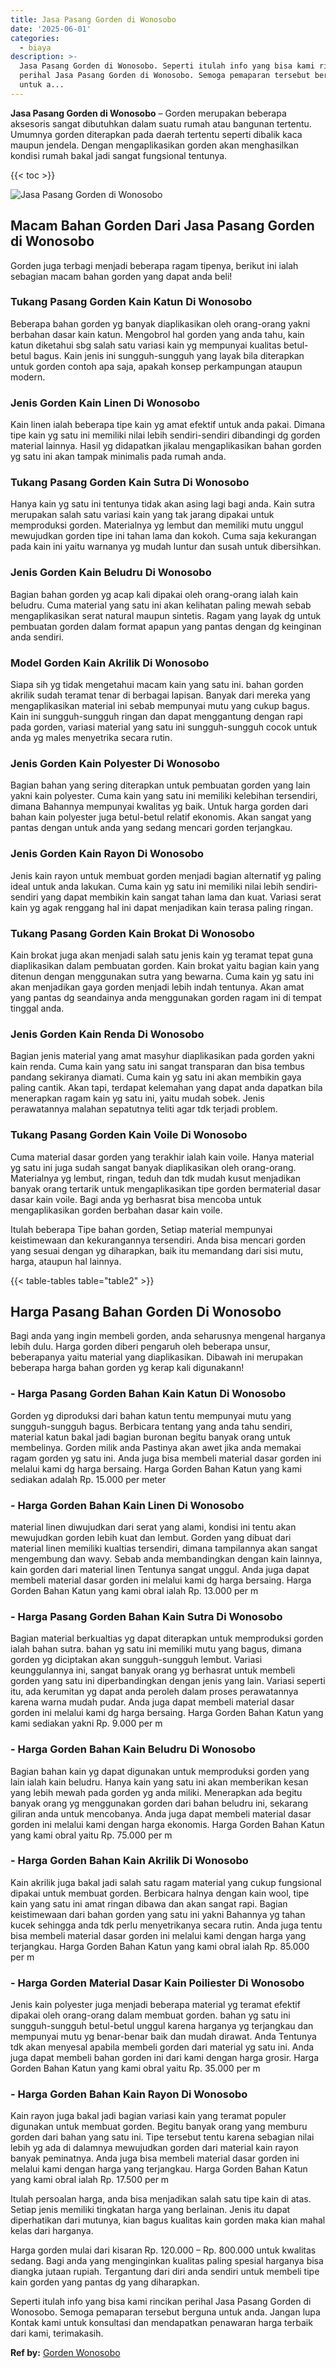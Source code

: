 ```yaml
---
title: Jasa Pasang Gorden di Wonosobo
date: '2025-06-01'
categories:
  - biaya
description: >-
  Jasa Pasang Gorden di Wonosobo. Seperti itulah info yang bisa kami rincikan
  perihal Jasa Pasang Gorden di Wonosobo. Semoga pemaparan tersebut berguna
  untuk a...
---
```


**Jasa Pasang Gorden di Wonosobo** – Gorden merupakan beberapa aksesoris sangat dibutuhkan dalam suatu rumah atau bangunan tertentu. Umumnya gorden diterapkan pada daerah tertentu seperti dibalik kaca maupun jendela. Dengan mengaplikasikan gorden akan menghasilkan kondisi rumah bakal jadi sangat fungsional tentunya.

{{< toc >}}

![Jasa Pasang Gorden di Wonosobo](/images/pasang-gorden-murah22.png)

## Macam Bahan Gorden Dari Jasa Pasang Gorden di Wonosobo

Gorden juga terbagi menjadi beberapa ragam tipenya, berikut ini ialah sebagian macam bahan gorden yang dapat anda beli!

### Tukang Pasang Gorden Kain Katun Di Wonosobo

Beberapa bahan gorden yg banyak diaplikasikan oleh orang-orang yakni berbahan dasar kain katun. Mengobrol hal gorden yang anda tahu, kain katun diketahui sbg salah satu variasi kain yg mempunyai kualitas betul-betul bagus. Kain jenis ini sungguh-sungguh yang layak bila diterapkan untuk gorden contoh apa saja, apakah konsep perkampungan ataupun modern.

### Jenis Gorden Kain Linen Di Wonosobo

Kain linen ialah beberapa tipe kain yg amat efektif untuk anda pakai. Dimana tipe kain yg satu ini memiliki nilai lebih sendiri-sendiri dibandingi dg gorden material lainnya. Hasil yg didapatkan jikalau mengaplikasikan bahan gorden yg satu ini akan tampak minimalis pada rumah anda.

### Tukang Pasang Gorden Kain Sutra Di Wonosobo

Hanya kain yg satu ini tentunya tidak akan asing lagi bagi anda. Kain sutra merupakan salah satu variasi kain yang tak jarang dipakai untuk memproduksi gorden. Materialnya yg lembut dan memiliki mutu unggul mewujudkan gorden tipe ini tahan lama dan kokoh. Cuma saja kekurangan pada kain ini yaitu warnanya yg mudah luntur dan susah untuk dibersihkan.

### Jenis Gorden Kain Beludru Di Wonosobo

Bagian bahan gorden yg acap kali dipakai oleh orang-orang ialah kain beludru. Cuma material yang satu ini akan kelihatan paling mewah sebab mengaplikasikan serat natural maupun sintetis. Ragam yang layak dg untuk pembuatan gorden dalam format apapun yang pantas dengan dg keinginan anda sendiri.

### Model Gorden Kain Akrilik Di Wonosobo

Siapa sih yg tidak mengetahui macam kain yang satu ini. bahan gorden akrilik sudah teramat tenar di berbagai lapisan. Banyak dari mereka yang mengaplikasikan material ini sebab mempunyai mutu yang cukup bagus. Kain ini sungguh-sungguh ringan dan dapat menggantung dengan rapi pada gorden, variasi material yang satu ini sungguh-sungguh cocok untuk anda yg males menyetrika secara rutin.

### Jenis Gorden Kain Polyester Di Wonosobo

Bagian bahan yang sering diterapkan untuk pembuatan gorden yang lain yakni kain polyester. Cuma kain yang satu ini memiliki kelebihan tersendiri, dimana Bahannya mempunyai kwalitas yg baik. Untuk harga gorden dari bahan kain polyester juga betul-betul relatif ekonomis. Akan sangat yang pantas dengan untuk anda yang sedang mencari gorden terjangkau.

### Jenis Gorden Kain Rayon Di Wonosobo

Jenis kain rayon untuk membuat gorden menjadi bagian alternatif yg paling ideal untuk anda lakukan. Cuma kain yg satu ini memiliki nilai lebih sendiri-sendiri yang dapat membikin kain sangat tahan lama dan kuat. Variasi serat kain yg agak renggang hal ini dapat menjadikan kain terasa paling ringan.

### Tukang Pasang Gorden Kain Brokat Di Wonosobo

Kain brokat juga akan menjadi salah satu jenis kain yg teramat tepat guna diaplikasikan dalam pembuatan gorden. Kain brokat yaitu bagian kain yang ditenun dengan menggunakan sutra yang bewarna. Cuma kain yg satu ini akan menjadikan gaya gorden menjadi lebih indah tentunya. Akan amat yang pantas dg seandainya anda menggunakan gorden ragam ini di tempat tinggal anda.

### Jenis Gorden Kain Renda Di Wonosobo

Bagian jenis material yang amat masyhur diaplikasikan pada gorden yakni kain renda. Cuma kain yang satu ini sangat transparan dan bisa tembus pandang sekiranya diamati. Cuma kain yg satu ini akan membikin gaya paling cantik. Akan tapi, terdapat kelemahan yang dapat anda dapatkan bila menerapkan ragam kain yg satu ini, yaitu mudah sobek. Jenis perawatannya malahan sepatutnya teliti agar tdk terjadi problem.

### Tukang Pasang Gorden Kain Voile Di Wonosobo

Cuma material dasar gorden yang terakhir ialah kain voile. Hanya material yg satu ini juga sudah sangat banyak diaplikasikan oleh orang-orang. Materialnya yg lembut, ringan, teduh dan tdk mudah kusut menjadikan banyak orang tertarik untuk mengaplikasikan tipe gorden bermaterial dasar dasar kain voile. Bagi anda yg berhasrat bisa mencoba untuk mengaplikasikan gorden berbahan dasar kain voile.

Itulah beberapa Tipe bahan gorden, Setiap material mempunyai keistimewaan dan kekurangannya tersendiri. Anda bisa mencari gorden yang sesuai dengan yg diharapkan, baik itu memandang dari sisi mutu, harga, ataupun hal lainnya.

{{< table-tables table="table2" >}}

## Harga Pasang Bahan Gorden Di Wonosobo

Bagi anda yang ingin membeli gorden, anda seharusnya mengenal harganya lebih dulu. Harga gorden diberi pengaruh oleh beberapa unsur, beberapanya yaitu material yang diaplikasikan. Dibawah ini merupakan beberapa harga bahan gorden yg kerap kali digunakann!

### \- Harga Pasang Gorden Bahan Kain Katun Di Wonosobo

Gorden yg diproduksi dari bahan katun tentu mempunyai mutu yang sungguh-sungguh bagus. Berbicara tentang yang anda tahu sendiri, material katun bakal jadi bagian buronan begitu banyak orang untuk membelinya. Gorden milik anda Pastinya akan awet jika anda memakai ragam gorden yg satu ini. Anda juga bisa membeli material dasar gorden ini melalui kami dg harga bersaing. Harga Gorden Bahan Katun yang kami sediakan adalah Rp. 15.000 per meter

### \- Harga Gorden Bahan Kain Linen Di Wonosobo

material linen diwujudkan dari serat yang alami, kondisi ini tentu akan mewujudkan gorden lebih kuat dan lembut. Gorden yang dibuat dari material linen memiliki kualtias tersendiri, dimana tampilannya akan sangat mengembung dan wavy. Sebab anda membandingkan dengan kain lainnya, kain gorden dari material linen Tentunya sangat unggul. Anda juga dapat membeli material dasar gorden ini melalui kami dg harga bersaing. Harga Gorden Bahan Katun yang kami obral ialah Rp. 13.000 per m

### \- Harga Pasang Gorden Bahan Kain Sutra Di Wonosobo

Bagian material berkualtias yg dapat diterapkan untuk memproduksi gorden ialah bahan sutra. bahan yg satu ini memiliki mutu yang bagus, dimana gorden yg diciptakan akan sungguh-sungguh lembut. Variasi keunggulannya ini, sangat banyak orang yg berhasrat untuk membeli gorden yang satu ini diperbandingkan dengan jenis yang lain. Variasi seperti itu, ada kerumitan yg dapat anda peroleh dalam proses perawatannya karena warna mudah pudar. Anda juga dapat membeli material dasar gorden ini melalui kami dg harga bersaing. Harga Gorden Bahan Katun yang kami sediakan yakni Rp. 9.000 per m

### \- Harga Gorden Bahan Kain Beludru Di Wonosobo

Bagian bahan kain yg dapat digunakan untuk memproduksi gorden yang lain ialah kain beludru. Hanya kain yang satu ini akan memberikan kesan yang lebih mewah pada gorden yg anda miliki. Menerapkan ada begitu banyak orang yg menggunakan gorden dari bahan beludru ini, sekarang giliran anda untuk mencobanya. Anda juga dapat membeli material dasar gorden ini melalui kami dengan harga ekonomis. Harga Gorden Bahan Katun yang kami obral yaitu Rp. 75.000 per m

### \- Harga Gorden Bahan Kain Akrilik Di Wonosobo

Kain akrilik juga bakal jadi salah satu ragam material yang cukup fungsional dipakai untuk membuat gorden. Berbicara halnya dengan kain wool, tipe kain yang satu ini amat ringan dibawa dan akan sangat rapi. Bagian keistimewaan dari bahan gorden yang satu ini yakni Bahannya yg tahan kucek sehingga anda tdk perlu menyetrikanya secara rutin. Anda juga tentu bisa membeli material dasar gorden ini melalui kami dengan harga yang terjangkau. Harga Gorden Bahan Katun yang kami obral ialah Rp. 85.000 per m

### \- Harga Gorden Material Dasar Kain Poiliester Di Wonosobo

Jenis kain polyester juga menjadi beberapa material yg teramat efektif dipakai oleh orang-orang dalam membuat gorden. bahan yg satu ini sungguh-sungguh betul-betul unggul karena harganya yg terjangkau dan mempunyai mutu yg benar-benar baik dan mudah dirawat. Anda Tentunya tdk akan menyesal apabila membeli gorden dari material yg satu ini. Anda juga dapat membeli bahan gorden ini dari kami dengan harga grosir. Harga Gorden Bahan Katun yang kami obral yaitu Rp. 35.000 per m

### \- Harga Gorden Bahan Kain Rayon Di Wonosobo

Kain rayon juga bakal jadi bagian variasi kain yang teramat populer digunakan untuk membuat gorden. Begitu banyak orang yang memburu gorden dari bahan yang satu ini. Tipe tersebut tentu karena sebagian nilai lebih yg ada di dalamnya mewujudkan gorden dari material kain rayon banyak peminatnya. Anda juga bisa membeli material dasar gorden ini melalui kami dengan harga yang terjangkau. Harga Gorden Bahan Katun yang kami obral ialah Rp. 17.500 per m

Itulah persoalan harga, anda bisa menjadikan salah satu tipe kain di atas. Setiap jenis memiliki tingkatan harga yang berlainan. Jenis itu dapat diperhatikan dari mutunya, kian bagus kualitas kain gorden maka kian mahal kelas dari harganya.

Harga gorden mulai dari kisaran Rp. 120.000 – Rp. 800.000 untuk kwalitas sedang. Bagi anda yang menginginkan kualitas paling spesial harganya bisa diangka jutaan rupiah. Tergantung dari diri anda sendiri untuk membeli tipe kain gorden yang pantas dg yang diharapkan.

Seperti itulah info yang bisa kami rincikan perihal Jasa Pasang Gorden di Wonosobo. Semoga pemaparan tersebut berguna untuk anda. Jangan lupa Kontak kami untuk konsultasi dan mendapatkan penawaran harga terbaik dari kami, terimakasih.

**Ref by:**  [Gorden  Wonosobo](https://id.wikipedia.org/wiki/Gorden)
